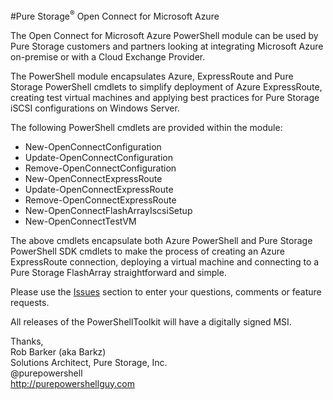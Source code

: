 #Pure Storage<sup>&reg;</sup> Open Connect for Microsoft Azure

The Open Connect for Microsoft Azure PowerShell module can be used by Pure Storage customers and partners looking at integrating Microsoft Azure on-premise or with a Cloud Exchange Provider.<br>

The PowerShell module encapsulates Azure, ExpressRoute and Pure Storage PowerShell cmdlets to simplify deployment of Azure ExpressRoute, creating test virtual machines and applying best practices for Pure Storage iSCSI configurations on Windows Server.<br>

The following PowerShell cmdlets are provided within the module:<br>

* New-OpenConnectConfiguration
* Update-OpenConnectConfiguration
* Remove-OpenConnectConfiguration
* New-OpenConnectExpressRoute
* Update-OpenConnectExpressRoute
* Remove-OpenConnectExpressRoute
* New-OpenConnectFlashArrayIscsiSetup
* New-OpenConnectTestVM

The above cmdlets encapsulate both Azure PowerShell and Pure Storage PowerShell SDK cmdlets to make the process of creating an Azure ExpressRoute connection, deploying a virtual machine and connecting to a Pure Storage FlashArray straightforward and simple.<br>

Please use the [Issues](https://github.com/PureStorage-OpenConnect/MicrosoftAzure/issues) section to enter your questions, comments or feature requests.<br>

All releases of the PowerShellToolkit will have a digitally signed MSI.<br>

Thanks,<br>
Rob Barker (aka Barkz)<br>
Solutions Architect, Pure Storage, Inc.<br>
@purepowershell<br>
http://purepowershellguy.com<br>
